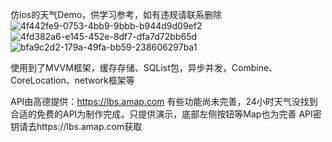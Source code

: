 仿ios的天气Demo，供学习参考，如有违规请联系删除
![4f442fe9-0753-4bb9-9bbb-b944d9d09ef2](https://github.com/user-attachments/assets/702e094a-799b-4c89-a46d-8b4eccfc44dd)
![4fd382a6-e145-452e-8df7-dfa7d72bb65d](https://github.com/user-attachments/assets/6f81a20c-aa00-4d72-a767-595023d6bf85)
![bfa9c2d2-179a-49fa-bb59-238606297ba1](https://github.com/user-attachments/assets/a716dd71-28f4-44c5-851a-0cd35e622128)

使用到了MVVM框架，缓存存储、SQList包，异步并发，Combine、CoreLocation、network框架等

API由高德提供：https://lbs.amap.com
有些功能尚未完善，24小时天气没找到合适的免费的API为制作完成，只提供演示，底部左侧按钮等Map也为完善
API密钥请去https://lbs.amap.com获取
